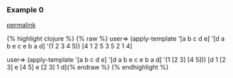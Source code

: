 ### Example 0
[permalink](#example-0)

{% highlight clojure %}
{% raw %}
user=> (apply-template '[a b c d e] '[d a b e c e b a d] '(1 2 3 4 5))
[4 1 2 5 3 5 2 1 4]

user=> (apply-template '[a b c d e] '[d a b e c e b a d] '(1 [2 3] [4 5]))
[d 1 [2 3] e [4 5] e [2 3] 1 d]{% endraw %}
{% endhighlight %}


